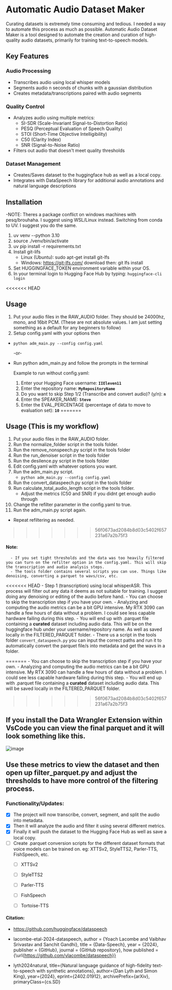 # Automatic Audio Dataset Maker
Curating datasets is extremely time consuming and tedious. I needed a way to automate this process as much as possible. 
Automatic Audio Dataset Maker is a tool designed to automate the creation and curation of high-quality audio datasets, primarily for training text-to-speech models.

## Key Features

### Audio Processing
- Transcribes audio using local whisper models
- Segments audio n seconds of chunks with a gaussian distribution
- Creates metadata/transcriptions paired with audio segments

### Quality Control
- Analyzes audio using multiple metrics:
  - SI-SDR (Scale-Invariant Signal-to-Distortion Ratio)
  - PESQ (Perceptual Evaluation of Speech Quality)
  - STOI (Short-Time Objective Intelligibility)
  - C50 (Clarity Index)
  - SNR (Signal-to-Noise Ratio)
- Filters out audio that doesn't meet quality thresholds

### Dataset Management
- Creates/Saves dataset to the huggingface hub as well as a local copy.
- Integrates with DataSpeech library for additional audio annotations and natural language descriptions

## Installation
-NOTE: Theres a package conflict on windows machines with pesq/brouhaha. I suggest using WSL/Linux instead.
  Switching from conda to UV. I suggest you do the same. 
1. uv venv --python 3.10
2. source ./venv/bin/activate
3. uv pip install -r requirements.txt
4. Install git-lifs
   - Linux (Ubuntu): sudo apt-get install git-lfs 
   - Windows: https://git-lfs.com/ download then:  git lfs install 
6. Set HUGGINGFACE_TOKEN environment variable within your OS.
8. In your terminal login to Hugging Face Hub by typing: ```huggingface-cli login```

<<<<<<< HEAD
## Usage
1. Put your audio files in the RAW_AUDIO folder. They should be 24000hz, mono, and 16bit PCM. (These are not absolute values. I am just setting something as a default for any beginners to follow)
2. Setup config.yaml with your options then 
- ```python adm_main.py --config config.yaml``` 

   -or-
- Run python adm_main.py and follow the prompts in the terminal
   
   Example to run without config.yaml:
   1. Enter your Hugging Face username: __```IIEleven11```__
   2. Enter the repository name: __```MyRepositoryName```__
   3. Do you want to skip Step 1/2 (Transcribe and convert audio)? (y/n): __```n```__
   4. Enter the SPEAKER_NAME: __```Steve```__
   5. Enter the EVAL_PERCENTAGE (percentage of data to move to evaluation set): __```10```__
=======
## Usage (This is my workflow)
1. Put your audio files in the RAW_AUDIO folder.
2. Run the normalize_folder script in the tools folder.
3. Run the remove_nonspeech.py script in the tools folder
4. Run the run_denoiser script in the tools folder
5. Run the desilence.py script in the tools folder
6. Edit config.yaml with whatever options you want.
7. Run the adm_main.py script. 
   - ```python adm_main.py --config config.yaml```
8. Run the convert_dataspeech.py script in the tools folder
9. Run calculate_total_audio_length script in the tools folder.
   - Adjust the metrics (C50 and SNR) if you didnt get enough audio through
10. Change the refilter parameter in the config.yaml to true.
11. Run the adm_main.py script again.
   - Repeat refiltering as needed.
>>>>>>> 56f0673ad2084b8d03c5402f657231a67a2b75f3

   #### Note: 
      - If you set tight thresholds and the data was too heavily filtered you can turn on the refilter option in the config.yaml. This will skip the transcription and audio analysis steps.
      - The tools folder contains several scripts you can use. Things like denoising, converting a parquet to wavs/csv, etc.
<<<<<<< HEAD
      - Step 1 (transcription) using local whisperASR.
        This process will filter out any data it deems as not suitable for training. I suggest doing any denoising or editing of the audio before hand.
      - You can choose to skip the transcription step if you have your own.
      - Analyzing and computing the audio metrics can be a bit GPU intensive. My RTX 3090 can handle a few hours of data without a problem. I could see less capable hardware failing during this step.
      -  You will end up with .parquet file containing a **curated** dataset including audio data. This will be on the huggingface hub under your username/repository name. As well as saved locally in the FILTERED_PARQUET folder.
      -  There us a script in the tools folder ```convert_dataspeech.py``` you can input the correct paths and run it to automatically convert the parquet file/s into metadata and get the wavs in a folder.


=======
      - You can choose to skip the transcription step if you have your own.
      - Analyzing and computing the audio metrics can be a bit GPU intensive. My RTX 3090 can handle a few hours of data without a problem. I could see less capable hardware failing during this step.
      -  You will end up with .parquet file containing a **curated** dataset including audio data. This will be saved locally in the FILTERED_PARQUET folder.

>>>>>>> 56f0673ad2084b8d03c5402f657231a67a2b75f3
## If you install the Data Wrangler Extension within VsCode you can view the final parquet and it will look something like this.
![image](https://github.com/user-attachments/assets/b8690113-4a25-4582-8868-95afc5b2a061)

## Use these metrics to view the dataset and then open up filter_parquet.py and adjust the thresholds to have more control of the filtering process.

### Functionality/Updates:
- [x] The project will now transcribe, convert, segment, and split the audio into metadata.
- [x] Then it will analyze the audio and filter it using several different metrics.
- [x] Finally it will push the dataset to the Hugging Face Hub as well as save a local copy.
- [ ] Create .parquet conversion scripts for the different dataset formats that voice models can be trained on. eg: XTTSv2, StyleTTS2, Parler-TTS, FishSpeech, etc.
   - [ ] XTTSv2
   - [ ] StyleTTS2
   - [ ] Parler-TTS
   - [ ] FishSpeech
   - [ ] Tortoise-TTS







#### Citation:
- https://github.com/huggingface/dataspeech

- lacombe-etal-2024-dataspeech,
  author = {Yoach Lacombe and Vaibhav Srivastav and Sanchit Gandhi},
  title = {Data-Speech},
  year = {2024},
  publisher = {GitHub},
  journal = {GitHub repository},
  how published = {\url{https://github.com/ylacombe/dataspeech}}

- lyth2024natural,
      title={Natural language guidance of high-fidelity text-to-speech with synthetic annotations},
      author={Dan Lyth and Simon King},
      year={2024},
      eprint={2402.01912},
      archivePrefix={arXiv},
      primaryClass={cs.SD}

